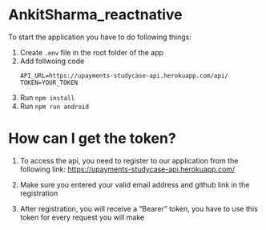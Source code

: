 # AnkitSharma_reactnative

To start the application you have to do following things:

1. Create `.env` file in the root folder of the app
2. Add follwoing code
   ```
   API_URL=https://upayments-studycase-api.herokuapp.com/api/
   TOKEN=YOUR_TOKEN
   ```
3. Run `npm install`
4. Run `npm run android`

# How can I get the token?

1. To access the api, you need to register to our application from the following link:
   https://upayments-studycase-api.herokuapp.com/

2. Make sure you entered your valid email address and github link in the registration
3. After registration, you will receive a “Bearer” token, you have to use this token for every request you will make
